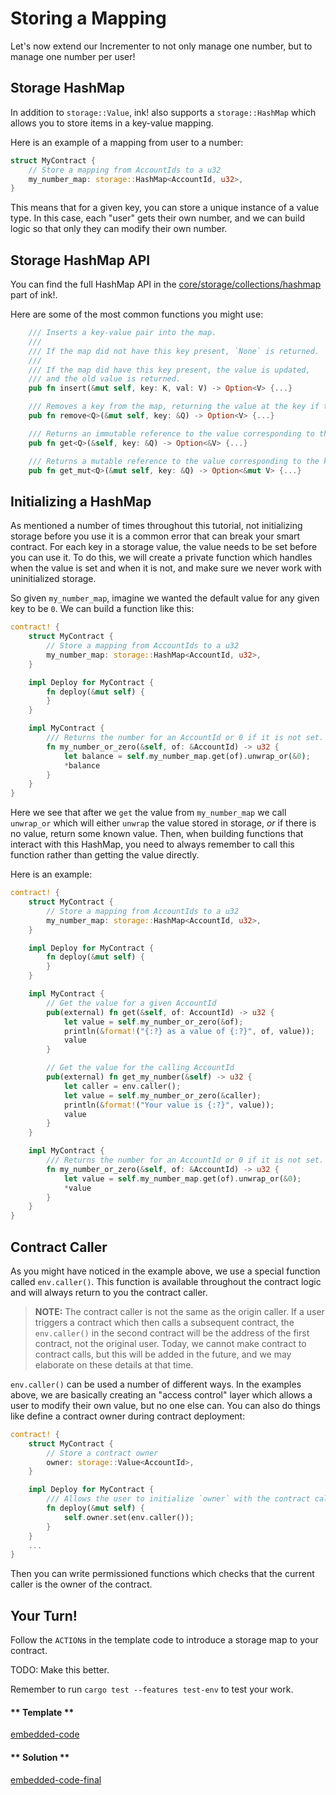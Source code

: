 Storing a Mapping
===

Let's now extend our Incrementer to not only manage one number, but to manage one number per user!

## Storage HashMap

In addition to `storage::Value`, ink! also supports a `storage::HashMap` which allows you to store items in a key-value mapping.

Here is an example of a mapping from user to a number:

```rust
struct MyContract {
    // Store a mapping from AccountIds to a u32
    my_number_map: storage::HashMap<AccountId, u32>,
}
```

This means that for a given key, you can store a unique instance of a value type. In this case, each "user" gets their own number, and we can build logic so that only they can modify their own number.

## Storage HashMap API

You can find the full HashMap API in the [core/storage/collections/hashmap](https://github.com/paritytech/ink/blob/master/core/src/storage/collections/hash_map/impls.rs) part of ink!.

Here are some of the most common functions you might use:

```rust
    /// Inserts a key-value pair into the map.
    ///
    /// If the map did not have this key present, `None` is returned.
    ///
    /// If the map did have this key present, the value is updated,
    /// and the old value is returned.
    pub fn insert(&mut self, key: K, val: V) -> Option<V> {...}

    /// Removes a key from the map, returning the value at the key if the key was previously in the map.
    pub fn remove<Q>(&mut self, key: &Q) -> Option<V> {...}

    /// Returns an immutable reference to the value corresponding to the key.
    pub fn get<Q>(&self, key: &Q) -> Option<&V> {...}

    /// Returns a mutable reference to the value corresponding to the key.
    pub fn get_mut<Q>(&mut self, key: &Q) -> Option<&mut V> {...}
```

## Initializing a HashMap

As mentioned a number of times throughout this tutorial, not initializing storage before you use it is a common error that can break your smart contract. For each key in a storage value, the value needs to be set before you can use it. To do this, we will create a private function which handles when the value is set and when it is not, and make sure we never work with uninitialized storage.

So given `my_number_map`, imagine we wanted the default value for any given key to be `0`. We can build a function like this:

```rust
contract! {
    struct MyContract {
        // Store a mapping from AccountIds to a u32
        my_number_map: storage::HashMap<AccountId, u32>,
    }

    impl Deploy for MyContract {
        fn deploy(&mut self) {
        }
    }

    impl MyContract {
        /// Returns the number for an AccountId or 0 if it is not set.
        fn my_number_or_zero(&self, of: &AccountId) -> u32 {
            let balance = self.my_number_map.get(of).unwrap_or(&0);
            *balance
        }
    }
}
```

Here we see that after we `get` the value from `my_number_map` we call `unwrap_or` which will either `unwrap` the value stored in storage, _or_ if there is no value, return some known value. Then, when building functions that interact with this HashMap, you need to always remember to call this function rather than getting the value directly.

Here is an example:

```rust
contract! {
    struct MyContract {
        // Store a mapping from AccountIds to a u32
        my_number_map: storage::HashMap<AccountId, u32>,
    }

    impl Deploy for MyContract {
        fn deploy(&mut self) {
        }
    }

    impl MyContract {
        // Get the value for a given AccountId
        pub(external) fn get(&self, of: AccountId) -> u32 {
            let value = self.my_number_or_zero(&of);
            println(&format!("{:?} as a value of {:?}", of, value));
            value
        }

        // Get the value for the calling AccountId
        pub(external) fn get_my_number(&self) -> u32 {
            let caller = env.caller();
            let value = self.my_number_or_zero(&caller);
            println(&format!("Your value is {:?}", value));
            value
        }
    }

    impl MyContract {
        /// Returns the number for an AccountId or 0 if it is not set.
        fn my_number_or_zero(&self, of: &AccountId) -> u32 {
            let value = self.my_number_map.get(of).unwrap_or(&0);
            *value
        }
    }
}
```

## Contract Caller

As you might have noticed in the example above, we use a special function called `env.caller()`. This function is available throughout the contract logic and will always return to you the contract caller.

> **NOTE:** The contract caller is not the same as the origin caller. If a user triggers a contract which then calls a subsequent contract, the `env.caller()` in the second contract will be the address of the first contract, not the original user. Today, we cannot make contract to contract calls, but this will be added in the future, and we may elaborate on these details at that time.

`env.caller()` can be used a number of different ways. In the examples above, we are basically creating an "access control" layer which allows a user to modify their own value, but no one else can. You can also do things like define a contract owner during contract deployment:

```rust
contract! {
    struct MyContract {
        // Store a contract owner
        owner: storage::Value<AccountId>,
    }

    impl Deploy for MyContract {
        /// Allows the user to initialize `owner` with the contract caller
        fn deploy(&mut self) {
            self.owner.set(env.caller());
        }
    }
    ...
}
```

Then you can write permissioned functions which checks that the current caller is the owner of the contract.

## Your Turn!

Follow the `ACTION`s in the template code to introduce a storage map to your contract.

TODO: Make this better.

Remember to run `cargo test --features test-env` to test your work.

<!-- tabs:start -->

#### ** Template **

[embedded-code](./assets/1.5-template.rs ':include :type=code embed-template')

#### ** Solution **

[embedded-code-final](./assets/1.5-finished-code.rs ':include :type=code embed-final')

<!-- tabs:end -->